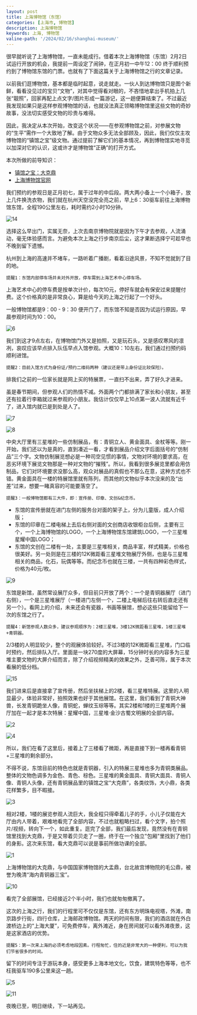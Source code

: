 ```yaml
---
layout: post
title: 上海博物馆（东馆）
categories: [上海市, 博物馆]
description: 上海博物馆
keywords: 上海, 博物馆
valine-path: '/2024/02/16/shanghai-museum/'
---
```


很早就听说了上海博物馆，一直未能成行。借着本次上海博物馆（东馆）2月2日试运行开放的机会，我提前一周设定了闹钟，在正月初一中午12：00 终于顺利预约到了博物馆东馆的门票。也就有了下面这篇关于上海博物馆之行的文章记录。

以前我们逛博物馆，基本都是临时起意，说走就走。一伙人到达博物馆只是图个新鲜，看看没见过的宝贝“文物”，对其中觉得看对眼的，不吝惜地拿出手机拍上几张“靓照”，回家再配上点文字/图片形成一篇游记，这一趟便算结束了。不过最近我发现如果只是这样参观博物馆的话，也就没法真正领略博物馆里这些文物的奇妙故事，没法切实感受文物的珍贵与难得。

因此，我决定从本次开始，改变这个状况——在参观博物馆之前，对参展文物的“生平”需作一个大致地了解。由于文物众多无法全部顾及，因此，我们仅仅主攻博物馆的“镇馆之宝”级文物。通过提前了解它们的基本情况，再到博物馆实地寻觅以加深对它的认识，这或许才是博物馆“正确”的打开方式。

本次所做的前导知识：

- [镇馆之宝：大克鼎](https://museum.qingtian16265.com/wiki/sh_dkd/)
- [上海博物馆官网](https://www.shanghaimuseum.net/mu/frontend/pg/index)

我们预约的参观日是正月初七，属于过年的中后段。两大两小备上一个小箱子，放上几件换洗衣物，我们就在杭州天空没完全亮之前，早上6：30驱车前往上海博物馆东馆，全程190公里左右，耗时需约2小时10分钟。

![14](http://img.qingtian16265.com/20240216014.jpeg)

选择这么早出门，实属无奈，上次去南京博物院就是因为下午才去参观，人流涌动，毫无体验感而言。为避免本次上海之行步南京后尘，这才果断选择宁可趁早也不晚到留下遗憾。

杭州到上海的高速并不堵车，一路听着广播剧，看着沿途风景，不知不觉就到了目的地。

```
提醒1：东馆内部停车场并未对外开放，停车需到上海艺术中心停车场。
```

上海艺术中心的停车费是按单次计价，每次10元，停好车就会有保安过来提醒付费。这个价格真的是非常良心，算是给今天的上海之行起了一个好头。

一般博物馆都是9：00 - 9：30 便开门了，而东馆不知是否因为试运行原因，早晨参观时间为10：00。

![6](http://img.qingtian16265.com/20240216006.jpeg)

我们到这才9点左右，在博物馆门外又是拍照，又是玩石头，又是感叹寒风的凛冽，哀叹应该早点排入队伍早点入馆参观。大概10：10左右，我们通过扫预约码顺利进馆。

```
提醒2：目前入馆方式为身份证/预约二维码两种（建议还是带上身份证比较保险）。
```

排我们之前的一位家长就是网上买的特展票，一直扫不出来，弄了好久才进来。

虽是春节期间，但参观人们的热情不减。外面两个门都排满了家长和小朋友，甚至还有拉着行李箱就过来参观的小朋友。我估计仅仅早上10点第一波人流就有近千了，进入馆内就已是到处是人了。

![7](http://img.qingtian16265.com/20240216007.jpeg)

![8](http://img.qingtian16265.com/20240216008.jpeg)

中央大厅里有三星堆的一些仿制展品，有：青铜立人、黄金面具、金杖等等。刚一开始，我们还以为是真的，直到凑近一看，才看到展品介绍文字后面括号的“仿制品”三个字。文物仿制展览想必是一种司空见惯的事情，文物对环境的要求高，在恶劣环境下展览文物那是一种对文物的“摧残”。所以，我看到很多展览里都会用仿制品，它们对环境要求没那么高，观众对展品的真假也不那么在意，这种方式也不错。黄金面具在一楼的特展馆里就有陈列，而其他的文物似乎本次没来的及“出差”过来，想要一睹真容的可能要落空了。

```
提醒3：一般博物馆都有三大件，即：宣传册、印章、文创&纪念币。
```

- 东馆的宣传册就在进门左侧的服务台对面的架子上，分为儿童版，成人介绍版；
- 东馆的印章在二楼电梯上去后右侧对面的文创商店收银柜台后侧，主要有三个，一个上海博物馆的LOGO，一个上海博物馆东馆建筑LOGO，一个三星堆星耀中国LOGO；
- 东馆的文创在二楼有一处，主要是三星堆相关，商品丰富，样式精美，价格也很美好。另一处则是在三楼的12K微距看三星堆文物展厅外侧，也是与三星堆相关的商品，化石，玩偶等等。而纪念币也就在三楼，一共有四种彩色样式，价格为40元/枚。

![9](http://img.qingtian16265.com/20240216009.jpeg)

东馆是新馆，虽然常设展厅众多，但目前只开放了两个：一个是青铜器展厅（进门右侧），一个是三星堆展厅（一楼进门左侧一个，二楼上电梯后往右转后直走还有另一个）。看网上的介绍，未来还会有瓷器，书画等展馆，想必这些只能留给下一次的东馆之行了。

```
提醒4：新馆参观人数众多，建议参观顺序为：2楼三星堆，3楼12K微距看三星堆，1楼三星堆+青铜器。
```

2/3楼的人明显较少，整个的观展体验较好。不过3楼的12K微距看三星堆，门口临时预约，然后排队入厅。里面是一块270度的大屏幕，15分钟时长的内容多为三星堆主要文物的大屏介绍而言，除了介绍视频精美的效果之外，乏善可陈，属于本次看展的低分档。

![15](http://img.qingtian16265.com/20240216015.jpeg)

我们进来后是直接拿了宣传册，然后坐扶梯上的2楼，看三星堆特展。这里的人明显最少，体验非常好，拍照效果也好于其他展馆。在这里，我们看到了青铜大神兽，长发青铜跪坐人像，青铜蛇，蝉纹玉琮等等。其实2楼和1楼的三星堆两个展厅加在一起才是本次特展：星耀中国，三星堆·金沙古蜀文明展的全部内容。

![2](http://img.qingtian16265.com/20240216002.jpeg)

![4](http://img.qingtian16265.com/20240216004.jpeg)

所以，我们在看了这里后，接着上了三楼看了微距，再是直接下到一楼再看青铜+三星堆的剩余部分。

不得不说，东馆目前的特色也就是青铜器，引入的特展三星堆也多为青铜类展品。整体的文物色调多为金色、青色、棕色。三星堆的黄金面具、青铜大面具、青铜人像、青铜人头像，还有青铜展品里的镇馆之宝“大克鼎”，各类纹饰，大小鼎，各类花样繁多，目不暇接。

![3](http://img.qingtian16265.com/20240216003.jpeg)

相对2楼，1楼的展览参观人流巨大，我全程只得牵着儿子的手，小儿子仅能在大厅由内人带着，艰难地看完了全部内容，不过也就粗略扫过，看个文字，拍个照片/视频，转向下一个，如此重复。逛完了全部，我们最后发现，竟然没有在青铜馆里找到大克鼎，于是又带着贝贝走了一圈，终于在一个独立"包厢"里找到了他们的身影。这次来东馆，看大克鼎可以说是事前所做功课的全部。

![1](http://img.qingtian16265.com/20240216001.jpeg)

上海博物馆的大克鼎，与中国国家博物馆的大盂鼎，台北故宫博物院的毛公鼎，被誉为晚清“海内青铜器三宝”。

![10](http://img.qingtian16265.com/20240216010.jpeg)

看完了全部展馆，已经接近2个半小时，我们也就匆匆撤离了。

这次的上海之行，我们的行程里可不仅仅是东馆，还有东方明珠电视塔，外滩，南京路步行街，四行仓库，上海邮政博物馆。两天的时间有限，我们的酒店就在外白渡桥边上的“上海大厦”，可免费停车，离外滩近，身在房间就可以看外滩夜景，这是这家酒店的优势。

```
提醒5：第一次来上海的必须考虑地段因素。行程匆忙，住的近是非常大的一种便利，可以为我们节省很多的时间。
```

留下的时间专注于游玩本身，感受更多上海本地文化，饮食，建筑特色等等，也不枉我驱车190多公里来这一趟。

![5](http://img.qingtian16265.com/20240216005.jpeg)

![11](http://img.qingtian16265.com/20240216011.jpeg)

夜晚已至，明日继续，下一站再见。


